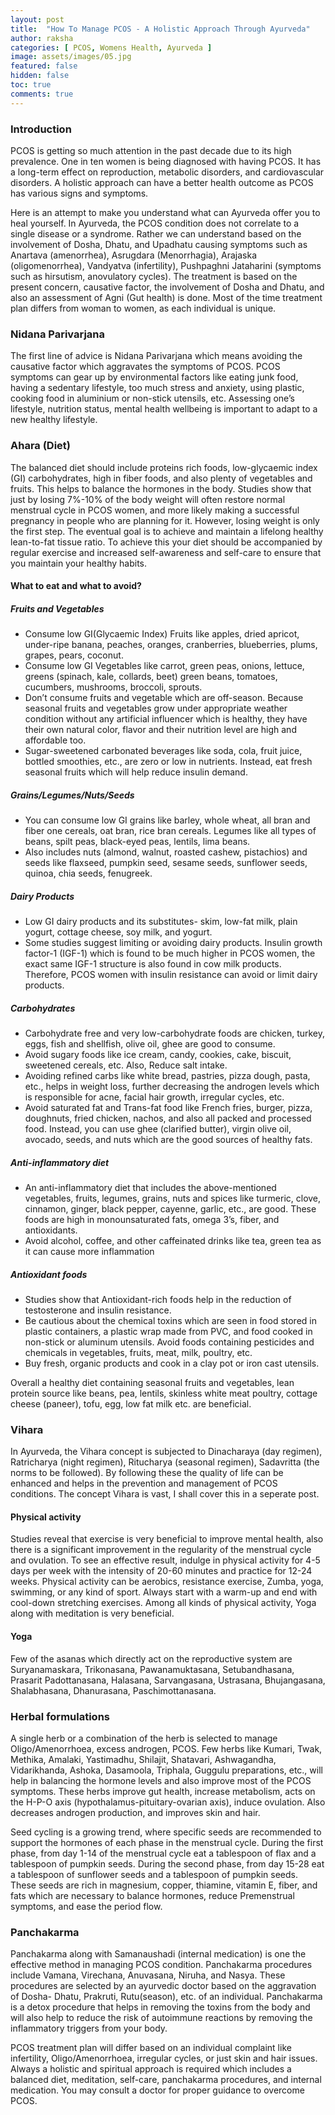 ```yaml
---
layout: post
title:  "How To Manage PCOS - A Holistic Approach Through Ayurveda"
author: raksha
categories: [ PCOS, Womens Health, Ayurveda ]
image: assets/images/05.jpg
featured: false
hidden: false
toc: true
comments: true
---
```

### Introduction
PCOS is getting so much attention in the past decade due to its high prevalence. One in ten women is being diagnosed with having PCOS. It has a long-term effect on reproduction, metabolic disorders, and cardiovascular disorders. A holistic approach can have a better health outcome as PCOS has various signs and symptoms.

Here is an attempt to make you understand what can Ayurveda offer you to heal yourself. In Ayurveda, the PCOS condition does not correlate to a single disease or a syndrome. Rather we can understand based on the involvement of Dosha, Dhatu, and Upadhatu causing symptoms such as Anartava (amenorrhea), Asrugdara (Menorrhagia), Arajaska (oligomenorrhea), Vandyatva (infertility), Pushpaghni Jataharini (symptoms such as hirsutism, anovulatory cycles). The treatment is based on the present concern, causative factor, the involvement of Dosha and Dhatu, and also an assessment of Agni (Gut health) is done. Most of the time treatment plan differs from woman to women, as each individual is unique.

### Nidana Parivarjana
The first line of advice is Nidana Parivarjana which means avoiding the causative factor which aggravates the symptoms of PCOS. PCOS symptoms can gear up by environmental factors like eating junk food, having a sedentary lifestyle, too much stress and anxiety, using plastic, cooking food in aluminium or non-stick utensils, etc. Assessing one’s lifestyle, nutrition status, mental health wellbeing is important to adapt to a new healthy lifestyle.
 
### Ahara (Diet) 
The balanced diet should include proteins rich foods, low-glycaemic index (GI) carbohydrates, high in fiber foods, and also plenty of vegetables and fruits. This helps to balance the hormones in the body. Studies show that just by losing 7%-10% of the body weight will often restore normal menstrual cycle in PCOS women, and more likely making a successful pregnancy in people who are planning for it. However, losing weight is only the first step. The eventual goal is to achieve and maintain a lifelong healthy lean-to-fat tissue ratio. To achieve this your diet should be accompanied by regular exercise and increased self-awareness and self-care to ensure that you maintain your healthy habits.

#### What to eat and what to avoid?
##### Fruits and Vegetables
+ Consume low GI(Glycaemic Index) Fruits like apples, dried apricot, under-ripe banana, peaches, oranges, cranberries, blueberries, plums, grapes, pears, coconut.
+ Consume low GI Vegetables like carrot, green peas, onions, lettuce, greens (spinach, kale, collards, beet) green beans, tomatoes, cucumbers, mushrooms, broccoli, sprouts.
+ Don’t consume fruits and vegetable which are off-season. Because seasonal fruits and vegetables grow under appropriate weather condition without any artificial influencer which is healthy, they have their own natural color, flavor and their nutrition level are high and affordable too.
+ Sugar-sweetened carbonated beverages like soda, cola, fruit juice, bottled smoothies, etc., are zero or low in nutrients. Instead, eat fresh seasonal fruits which will help reduce insulin demand.

##### Grains/Legumes/Nuts/Seeds
+ You can consume low GI grains like barley, whole wheat, all bran and fiber one cereals, oat bran, rice bran cereals. Legumes like	all types of beans, spilt peas, black-eyed peas, lentils, lima beans. 
+ Also includes nuts (almond, walnut, roasted cashew, pistachios) and seeds like flaxseed, pumpkin seed, sesame seeds, sunflower seeds, quinoa, chia seeds, fenugreek.

##### Dairy Products
+ Low GI dairy products and its substitutes- skim, low-fat milk, plain yogurt, cottage cheese, soy milk, and yogurt.
+ Some studies suggest limiting or avoiding dairy products. Insulin growth factor-1 (IGF-1) which is found to be much higher in PCOS women, the exact same IGF-1 structure is also found in cow milk products. Therefore, PCOS women with insulin resistance can avoid	or limit dairy products.

##### Carbohydrates
+ Carbohydrate free and very low-carbohydrate foods are chicken, turkey, eggs, fish and shellfish, olive oil, ghee are good to consume.
+ Avoid	sugary foods like ice cream, candy, cookies, cake, biscuit, sweetened cereals, etc.  Also, Reduce salt intake.
+ Avoiding refined carbs like white bread, pastries, pizza dough, pasta, etc., helps in weight loss, further decreasing the androgen levels which is responsible for acne, facial hair growth, irregular cycles, etc.
+ Avoid saturated fat and Trans-fat food like French fries, burger, pizza, doughnuts, fried chicken, nachos, and also all packed and processed food. Instead, you can use ghee (clarified butter), virgin olive oil, avocado, seeds, and nuts which are the good sources of	healthy fats.

##### Anti-inflammatory diet
+ An anti-inflammatory diet that includes the above-mentioned vegetables, fruits, legumes, grains, nuts and spices like turmeric, clove, cinnamon, ginger, black pepper, cayenne, garlic, etc., are good. These foods are high in monounsaturated fats, omega 3’s, fiber, and antioxidants.
+ Avoid	alcohol, coffee, and other caffeinated drinks like tea, green tea as it can cause more inflammation

##### Antioxidant foods
+ Studies show that Antioxidant-rich foods help in the reduction of testosterone and insulin resistance.
+ Be cautious about the chemical toxins which are seen in food stored in plastic containers, a plastic wrap made from PVC, and food	cooked in non-stick or aluminum utensils. Avoid foods containing pesticides and chemicals in vegetables, fruits, meat, milk, poultry, etc.
+ Buy fresh, organic products and cook in a clay pot or iron cast utensils.

Overall a healthy diet containing seasonal fruits and vegetables, lean protein source like beans, pea, lentils, skinless white meat poultry, cottage cheese (paneer), tofu, egg, low fat milk etc. are beneficial.

### Vihara 
In Ayurveda, the Vihara concept is subjected to Dinacharaya (day regimen), Ratricharya (night regimen), Ritucharya (seasonal regimen), Sadavritta (the norms to be followed). By following these the quality of life can be enhanced and helps in the prevention and management of PCOS conditions. The concept Vihara is vast, I shall cover this in a seperate post.

#### Physical activity
Studies reveal that exercise is very beneficial to improve mental health, also there is a significant improvement in the regularity of the menstrual cycle and ovulation. To see an effective result, indulge in physical activity for 4-5 days per week with the intensity of 20-60 minutes and practice for 12-24 weeks. Physical activity can be aerobics, resistance exercise, Zumba, yoga, swimming, or any kind of sport. Always start with a warm-up and end with cool-down stretching exercises. Among all kinds of physical activity, Yoga along with meditation is very beneficial. 

####  Yoga
Few of the asanas which directly act on the reproductive system are Suryanamaskara, Trikonasana, Pawanamuktasana, Setubandhasana, Prasarit Padottanasana, Halasana, Sarvangasana, Ustrasana, Bhujangasana, Shalabhasana, Dhanurasana, Paschimottanasana.

### Herbal formulations 
A single herb or a combination of the herb is selected to manage Oligo/Amenorrhoea, excess androgen, PCOS. Few herbs like Kumari, Twak, Methika, Amalaki, Yastimadhu, Shilajit, Shatavari, Ashwagandha, Vidarikhanda, Ashoka, Dasamoola, Triphala, Guggulu preparations, etc., will help in balancing the hormone levels and also improve most of the PCOS symptoms. These herbs improve gut health, increase metabolism, acts on the H-P-O axis (hypothalamus-pituitary-ovarian axis), induce ovulation. Also decreases androgen production, and improves skin and hair.

Seed cycling is a growing trend, where specific seeds are recommended to support the hormones of each phase in the menstrual cycle. During the first phase, from day 1-14 of the menstrual cycle eat a tablespoon of flax and a tablespoon of pumpkin seeds. During the second phase, from day 15-28 eat a tablespoon of sunflower seeds and a tablespoon of pumpkin seeds. These seeds are rich in magnesium, copper, thiamine, vitamin E, fiber, and fats which are necessary to balance hormones, reduce Premenstrual symptoms, and ease the period flow.

### Panchakarma
Panchakarma along with Samanaushadi (internal medication) is one the effective method in managing PCOS condition. Panchakarma procedures include Vamana, Virechana, Anuvasana, Niruha, and Nasya. These procedures are selected by an ayurvedic doctor based on the aggravation of Dosha- Dhatu, Prakruti, Rutu(season), etc. of an individual. Panchakarma is a detox procedure that helps in removing the toxins from the body and will also help to reduce the risk of autoimmune reactions by removing the inflammatory triggers from your body.

PCOS treatment plan will differ based on an individual complaint like infertility, Oligo/Amenorrhoea, irregular cycles, or just skin and hair issues. Always a holistic and spiritual approach is required which includes a balanced diet, meditation, self-care, panchakarma procedures, and internal medication. You may consult a doctor for proper guidance to overcome PCOS.